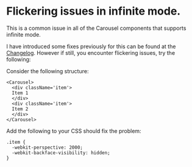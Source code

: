 # Flickering issues in infinite mode.

This is a common issue in all of the Carousel components that supports infinite mode.

I have introduced some fixes previously for this can be found at the [Changelog](https://github.com/YIZHUANG/react-multi-carousel/blob/master/CHANGELOG.md). However if still, you encounter flickering issues, try the following:

Consider the following structure:
```
<Carousel>
  <div className='item'>
  Item 1
  </div>
  <div className='item'>
  Item 2
  </div>
</Carousel>
```

Add the following to your CSS should fix the problem:
```
.item {
  -webkit-perspective: 2000;
  -webkit-backface-visibility: hidden;
}
```
